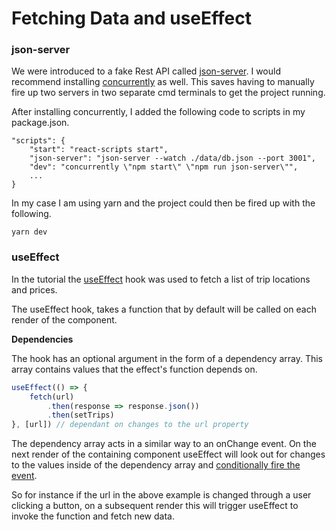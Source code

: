 # Fetching Data and useEffect

### json-server
We were introduced to a fake Rest API called [json-server](https://www.npmjs.com/package/json-server). I would recommend installing [concurrently](https://www.npmjs.com/package/concurrently) as well. This saves having to manually fire up two servers in two separate cmd terminals to get the project running.

After installing concurrently, I added the following code to scripts in my package.json.
```
"scripts": {
    "start": "react-scripts start",
    "json-server": "json-server --watch ./data/db.json --port 3001",
    "dev": "concurrently \"npm start\" \"npm run json-server\"",
    ...
}
```
In my case I am using yarn and the project could then be fired up with the following.
```
yarn dev
```
### useEffect
In the tutorial the [useEffect](https://reactjs.org/docs/hooks-reference.html#useeffect) hook was used to fetch a list of trip locations and prices.

The useEffect hook, takes a function that by default will be called on each render of the component.

**Dependencies**

The hook has an optional argument in the form of a dependency array. This array contains values that the effect's function depends on.

```javascript
useEffect(() => {
    fetch(url)
        .then(response => response.json())
        .then(setTrips)
}, [url]) // dependant on changes to the url property
```

The dependency array acts in a similar way to an onChange event. On the next render of the containing component useEffect will look out for changes to the values inside of the dependency array and [conditionally fire the event](https://reactjs.org/docs/hooks-reference.html#conditionally-firing-an-effect).

So for instance if the url in the above example is changed through a user clicking a button, on a subsequent render this will trigger useEffect to invoke the function and fetch new data.
